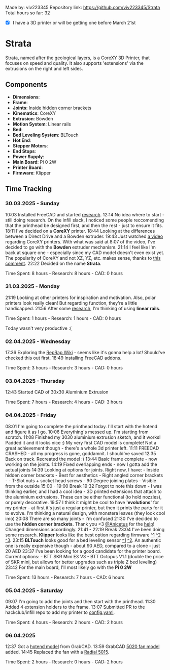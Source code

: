 Made by: viv223345
Repository link: https://github.com/viv223345/Strata
Total hours so far: 32

- [x] I have a 3D printer or will be getting one before March 21st

# Strata

Strata, named after the geological layers, is a CoreXY 3D Printer, that focuses on speed and quality. It also supports 'extensions' via the extrusions on the right and left sides.

## Components

- **Dimensions**:
- **Frame**:
- **Joints**: Inside hidden corner brackets
- **Kinematics**: CoreXY
- **Extrusion**: Bowden
- **Motion System**: Linear rails
- **Bed**:
- **Bed Leveling System**: BLTouch
- **Hot End**:
- **Stepper Motors**: 
- **End Stops**: 
- **Power Supply**:
- **Main Board**: Pi 0 2W 
- **Printer Board**:
- **Firmware**: Klipper

## Time Tracking

### 30.03.2025 - Sunday

10:03 Installed FreeCAD and started [research](https://infill.hackclub.com/overview/getting-started).
12:14 No idea where to start - still doing research. On the infill slack, I noticed some people reccomending that the printhead be designed first, and then the rest - just to ensure it fits.
18:11 I've decided on a **CoreXY** printer.
18:44 Looking at the differences between a Direct Drive and a Bowden extruder.
19:43 Just watched [a video](https://www.youtube.com/watch?v=_ramiM3KHYE) regarding CoreXY printers. With what was said at 8:07 of the video, I've decided to go with the **Bowden** extruder mechanism.
21:14 I feel like I'm back at square one - especially since my CAD model doesn't even exist yet. The popularity of CoreXY and not XZ, YZ, etc. makes sense, thanks to [this comment](https://www.reddit.com/r/3Dprinting/comments/ckp5l2/comment/evpotr3/).
22:22 Decided on the name **Strata**.

Time Spent: 8 hours
	- Research: 8 hours
	- CAD: 0 hours
	
### 31.03.2025 - Monday

21:19 Looking at other printers for inspiration and motivation. Also, polar printers look really clean! But regarding function, they're a little handicapped.
21:56 After some [research](https://www.youtube.com/watch?v=sq_pG5EbtXQ), I'm thinking of using **linear rails**.

Time Spent: 1 hours
	- Research: 1 hours
	- CAD: 0 hours

Today wasn't very productive :(

### 02.04.2025 - Wednesday

17:36 Exploring the [RepRap Wiki](https://reprap.org/wiki/) - seems like it's gonna help a lot! Should've checked this out first.
18:49 Installing FreeCAD addons.

Time Spent: 3 hours
	- Research: 3 hours
	- CAD: 0 hours
	
### 03.04.2025 - Thursday

12:43 Started CAD of 30x30 Aluminium Extrusion

Time Spent: 7 hours
	- Research: 4 hours
	- CAD: 3 hours

### 04.04.2025 - Friday

08:01 I'm going to complete the printhead today. I'll start with the hotend and figure it as I go.
10:06 Everything's messed up. I'm starting from scratch.
11:08 Finished my 3030 aluminium extrusion sketch, and it works! Padded it and it looks nice :) My very first CAD model is complete! Not a great achievement though - there's a whole 3d printer left.
11:11 FREECAD CRASHED - all my progress is gone, goddamnit. I should've saved
12:35 Back on track. Recreated the model :)
13:44 Basic frame complete - now working on the joints.
14:19 Fixed overlapping ends - now I gotta add the actual joints
14:39 Looking at options for joints. Right now, I have:
	- Inside hidden corner brackets - Best for aesthetics
	- Right angled corner brackets -
	- T-Slot nuts + socket head screws
	- 90 Degree joining plates - Visible from the outside
15:00 - 19:00 Break
19:32 Forgot to note this down - I was thinking earlier, and I had a cool idea - 3D printed extensions that attach to the aluminium extrusions. These can be either functional (to hold nozzles), or purely decorative.
19:57 I think it might be cool to have **'evolutions'** for my printer - at first it's just a regular printer, but then it prints the parts for it to evolve. I'm thinking a natural design, with monstera leaves (they look cool imo)
20:08 There are so many joints - I'm confused
21:30 I've decided to use the **hidden corner brackets**. Thank you <3 [@Anicetus](https://hackclub.slack.com/team/U07GPJ6V3UZ) for the [help](https://hackclub.slack.com/archives/C08B7LF58TX/p1743785985209589?thread_ts=1743783687.629229&cid=C08B7LF58TX)! Changed dimensions accordingly.
21:41 - 22:19 Break
23:04 I've been doing some research. **Klipper** looks like the best option regarding firmware [^1](https://www.reddit.com/r/3Dprinting/comments/rfulww/comment/hog6dtc/) [^2](https://www.reddit.com/r/ender3v2/comments/18j4epk/comment/kdhnzxl/) [^3](https://reprap.org/wiki/Klipper).
23:15 **BLTouch** looks good for a bed leveling sensor [^1](https://www.reddit.com/r/klippers/comments/17vcerd/comment/k9ateoh/) [^2](https://www.reddit.com/r/Creality/comments/qeg3n4/comment/hhsrk7c/). An authentic one is really expensive though - about 90 AED, compared to a clone - just 20 AED
23:37 I've been looking for a good candidate for the printer board. Current options:
	- BTT SKR Mini E3 V3
	- BTT Octopus V1.1 (double the price of SKR mini, but allows for better upgrades such as triple Z bed leveling)
23:42 For the main board, I'll most likely go with the **Pi 0 2W**

Time Spent: 13 hours
	- Research: 7 hours
	- CAD: 6 hours

### 05.04.2025 - Saturday

09:07 I'm going to add the joints and then start with the printhead.
11:30 Added 4 extension holders to the frame.
13:07 Submitted PR to the hackclub/infill repo to add my printer to [config.yaml](https://github.com/hackclub/infill/blob/main/doc_update_script/config.yaml).

Time Spent: 4 hours
	- Research: 2 hours
	- CAD: 2 hours

### 06.04.2025

12:37 Got a [hotend model](https://grabcad.com/library/550c-hotend-from-china-rough-model-1) from GrabCAD.
13:59 GrabCAD [5020 fan model](https://grabcad.com/library/5020-blowerfan-gdstime-1) added.
14:45 Replaced the fan with a [Radial 5015](https://grabcad.com/library/radial-fan-5015-1).

Time Spent: 2 hours
	- Research: 0 hours
	- CAD: 2 hours
